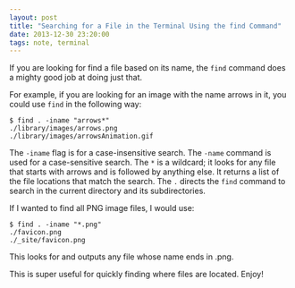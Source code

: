 ```yaml
---
layout: post
title: "Searching for a File in the Terminal Using the find Command"
date: 2013-12-30 23:20:00
tags: note, terminal
---
```


If you are looking for find a file based on its name, the `find` command does a
mighty good job at doing just that.

For example, if you are looking for an image with the name arrows in it, you
could use `find` in the following way:

```
$ find . -iname "arrows*"
./library/images/arrows.png
./library/images/arrowsAnimation.gif
```

The `-iname` flag is for a case-insensitive search. The `-name` command is used
for a case-sensitive search. The `*` is a wildcard; it looks for any file that
starts with arrows and is followed by anything else. It returns a list of the
file locations that match the search. The `.` directs the `find` command to
search in the current directory and its subdirectories.

If I wanted to find all PNG image files, I would use:

```
$ find . -iname "*.png"
./favicon.png
./_site/favicon.png
```

This looks for and outputs any file whose name ends in .png.

This is super useful for quickly finding where files are located. Enjoy!
